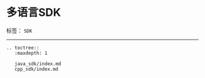# 多语言SDK

标签： ``SDK``

----

```eval_rst
.. toctree::
   :maxdepth: 1

   java_sdk/index.md
   cpp_sdk/index.md

```